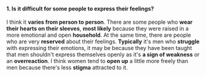 #### 1. Is it difficult for some people to express their feelings?
I think it **varies from person to person**. There are some people who **wear their hearts on their sleeves**, **most likely** because they were raised in a more emotional and open **household**. At the same time, there are people who are very **reserved** about their feelings. **Typically** it's men who **struggle** with expressing their emotions, it may be because they have been taught that men shouldn't express themselves openly as it's **a sign of weakness** or an **overreaction**. I think women tend to **open up** a little more freely than men because there's less **stigma** attracted to it.